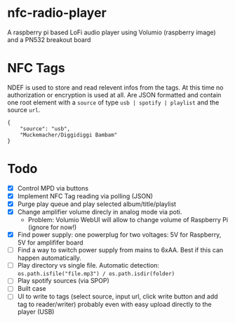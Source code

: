 # nfc-radio-player
A raspberry pi based LoFi audio player using Volumio (raspberry image) and a PN532 breakout board

# NFC Tags
NDEF is used to store and read relevent infos from the tags. At this time no authorization or encryption is used at all.
Are JSON formatted and contain one root element with a `source` of type `usb | spotify | playlist` and the source `url`.
```
{
    "source": "usb",
    "Muckemacher/Diggidiggi Bambam"
}
```

# Todo
- [x] Control MPD via buttons
- [x] Implement NFC Tag reading via polling (JSON)
- [x] Purge play queue and play selected album/title/playlist
- [x] Change amplifier volume direcly in analog mode via poti.
    - Problem: Volumio WebUI will allow to change volume of Raspberry Pi (ignore for now!)
- [x] Find power supply: one powerplug for two voltages: 5V for Raspberry, 5V for amplififer board
- [ ] Find a way to switch power supply from mains to 6xAA. Best if this can happen automatically.
- [ ] Play directory vs single file. Automatic detection: `os.path.isfile("file.mp3") / os.path.isdir(folder)`
- [ ] Play spotify sources (via SPOP)
- [ ] Built case
- [ ] UI to write to tags (select source, input url, click write button and add tag to reader/writer) probably even with easy upload directly to the player (USB)
